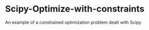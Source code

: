 # Scipy-Optimize-with-constraints
An example of a constrained optimization problem dealt with Scipy
